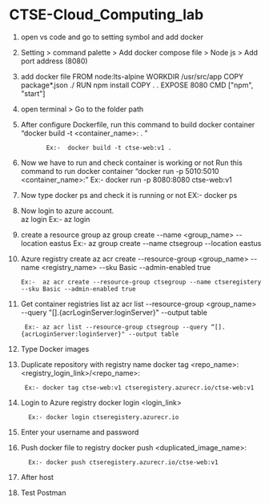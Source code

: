 # CTSE-Cloud_Computing_lab


1. open vs code and go to setting symbol and add docker
2. Setting > command palette > Add docker compose file > Node js > Add port address (8080)
3. add docker file 
    FROM node:lts-alpine
    WORKDIR /usr/src/app
    COPY package*.json ./
    RUN npm install
    COPY . .
    EXPOSE 8080
    CMD ["npm", "start"]

4. open terminal > Go to the folder path 
5. After configure Dockerfile, run this command to build docker container “docker build -t <container_name>:<tag> . ”

              Ex:-  docker build -t ctse-web:v1 .

6. Now  we have to run and check container is working or not
          Run this command to run docker container “docker run -p 5010:5010 <container_name>:<tag>”
          Ex:- docker run -p 8080:8080 ctse-web:v1

7. Now type docker ps and check it is running or not
    EX:- docker ps
  
8. Now login to azure account.  
      az login
         Ex:- az login

9. create a resource group 
       az group create --name <group_name> --location eastus
           Ex:-  az group create --name ctsegroup --location eastus

10. Azure registry create 
        az acr create --resource-group <group_name> --name <registry_name> --sku Basic --admin-enabled true

        Ex:-  az acr create --resource-group ctsegroup --name ctseregistery --sku Basic --admin-enabled true

11. Get container registries list
         az acr list --resource-group <group_name> --query "[].{acrLoginServer:loginServer}" --output table

         Ex:- az acr list --resource-group ctsegroup --query “[].{acrLoginServer:loginServer}" --output table

12. Type Docker images 

13. Duplicate repository with registry name
         docker tag <repo_name>:<tag> <registry_login_link>/<repo_name>:<tag>
  
         Ex:- docker tag ctse-web:v1 ctseregistery.azurecr.io/ctse-web:v1

14. Login to Azure registry 
         docker login <login_link>

          Ex:- docker login ctseregistery.azurecr.io

15. Enter your username and password
16. Push docker file to registry
          docker push <duplicated_image_name>:<tag>

          Ex:- docker push ctseregistery.azurecr.io/ctse-web:v1

17. After host
18. Test Postman 


